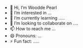 - 👋 Hi, I’m Woodde Pearl
- 👀 I’m interested in ...
- 🌱 I’m currently learning .....
- 💞️ I’m looking to collaborate on ....
- 📫 How to reach me ...
- 😄 Pronouns: ...
- ⚡ Fun fact: .....

<!---
wooddellpearl/wooddellpearl is a ✨ special ✨ repository because its `README.md` (this file) appears on your GitHub profile.
You can click the Preview link to take a look at your changes.
--->
